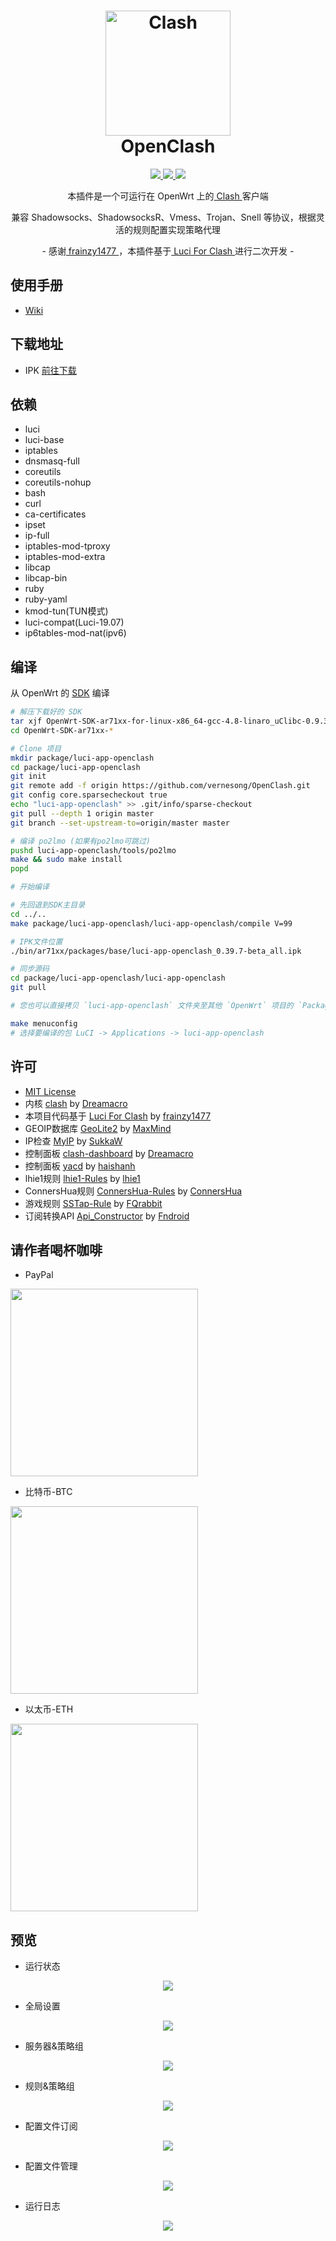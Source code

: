 <h1 align="center">
  <img src="https://github.com/Dreamacro/clash/raw/master/docs/logo.png" alt="Clash" width="200">
  <br>OpenClash<br>

</h1>

  <p align="center">
	<a target="_blank" href="https://github.com/Dreamacro/clash/releases/tag/v1.9.0">
    <img src="https://img.shields.io/badge/Clash-v1.9.0-blue.svg">
  </a>
  <a target="_blank" href="https://github.com/vernesong/OpenClash/tree/v0.44.12-beta">
    <img src="https://img.shields.io/badge/source code-v0.44.12--beta-green.svg">
  </a>
  <a target="_blank" href="https://github.com/vernesong/OpenClash/releases/tag/v0.44.12-beta">
    <img src="https://img.shields.io/badge/New Release-v0.44.12--beta-orange.svg">
  </a>
  </p>
  

<p align="center">
本插件是一个可运行在 OpenWrt 上的<a href="https://github.com/Dreamacro/clash" target="_blank"> Clash </a>客户端
</p>
<p align="center">
兼容 Shadowsocks、ShadowsocksR、Vmess、Trojan、Snell 等协议，根据灵活的规则配置实现策略代理
</p>
<p align="center">
- 感谢<a href="https://github.com/frainzy1477" target="_blank"> frainzy1477 </a>，本插件基于<a href="https://github.com/frainzy1477/luci-app-clash" target="_blank"> Luci For Clash </a>进行二次开发 -
</p>

使用手册
---


* [Wiki](https://github.com/vernesong/OpenClash/wiki)


下载地址
---


* IPK [前往下载](https://github.com/vernesong/OpenClash/releases)


依赖
---

* luci
* luci-base
* iptables
* dnsmasq-full
* coreutils
* coreutils-nohup
* bash
* curl
* ca-certificates
* ipset
* ip-full
* iptables-mod-tproxy
* iptables-mod-extra
* libcap
* libcap-bin
* ruby
* ruby-yaml
* kmod-tun(TUN模式)
* luci-compat(Luci-19.07)
* ip6tables-mod-nat(ipv6)


编译
---


从 OpenWrt 的 [SDK](http://wiki.openwrt.org/doc/howto/obtain.firmware.sdk) 编译
```bash
# 解压下载好的 SDK
tar xjf OpenWrt-SDK-ar71xx-for-linux-x86_64-gcc-4.8-linaro_uClibc-0.9.33.2.tar.bz2
cd OpenWrt-SDK-ar71xx-*

# Clone 项目
mkdir package/luci-app-openclash
cd package/luci-app-openclash
git init
git remote add -f origin https://github.com/vernesong/OpenClash.git
git config core.sparsecheckout true
echo "luci-app-openclash" >> .git/info/sparse-checkout
git pull --depth 1 origin master
git branch --set-upstream-to=origin/master master

# 编译 po2lmo (如果有po2lmo可跳过)
pushd luci-app-openclash/tools/po2lmo
make && sudo make install
popd

# 开始编译

# 先回退到SDK主目录
cd ../..
make package/luci-app-openclash/luci-app-openclash/compile V=99

# IPK文件位置
./bin/ar71xx/packages/base/luci-app-openclash_0.39.7-beta_all.ipk
```

```bash
# 同步源码
cd package/luci-app-openclash/luci-app-openclash
git pull

# 您也可以直接拷贝 `luci-app-openclash` 文件夹至其他 `OpenWrt` 项目的 `Package` 目录下随固件编译

make menuconfig
# 选择要编译的包 LuCI -> Applications -> luci-app-openclash

```


许可
---


* [MIT License](https://github.com/vernesong/OpenClash/blob/master/LICENSE)
* 内核 [clash](https://github.com/Dreamacro/clash) by [Dreamacro](https://github.com/Dreamacro)
* 本项目代码基于 [Luci For Clash](https://github.com/frainzy1477/luci-app-clash) by [frainzy1477](https://github.com/frainzy1477)
* GEOIP数据库 [GeoLite2](https://dev.maxmind.com/geoip/geoip2/geolite2/) by [MaxMind](https://www.maxmind.com)
* IP检查 [MyIP](https://github.com/SukkaW/MyIP) by [SukkaW](https://github.com/SukkaW)
* 控制面板 [clash-dashboard](https://github.com/Dreamacro/clash-dashboard) by [Dreamacro](https://github.com/Dreamacro)
* 控制面板 [yacd](https://github.com/haishanh/yacd) by [haishanh](https://github.com/haishanh)
* lhie1规则 [lhie1-Rules](https://github.com/lhie1/Rules) by [lhie1](https://github.com/lhie1)
* ConnersHua规则 [ConnersHua-Rules](https://github.com/ConnersHua/Profiles/tree/master) by [ConnersHua](https://github.com/ConnersHua)
* 游戏规则 [SSTap-Rule](https://github.com/FQrabbit/SSTap-Rule) by [FQrabbit](https://github.com/FQrabbit)
* 订阅转换API [Api_Constructor](https://fndroid.github.io/api_constructor/) by [Fndroid](https://github.com/Fndroid)


请作者喝杯咖啡
---

* PayPal
<p align="left">
    <a href="https://ko-fi.com/vernesong"><img width="300" src="https://www.ko-fi.com/img/githubbutton_sm.svg"> </a>
</p>

* 比特币-BTC
<p align="left">
    <img width="300" src="https://github.com/vernesong/OpenClash/raw/master/img/BTC-Wallet.png">
</p>

* 以太币-ETH
<p align="left">
    <img width="300" src="https://github.com/vernesong/OpenClash/raw/master/img/ETH-Wallet.png">
</p>


预览
---


* 运行状态
<p align="center">
    <img src="https://github.com/vernesong/OpenClash/raw/master/img/state.png">
</p>

* 全局设置
<p align="center">
    <img src="https://github.com/vernesong/OpenClash/raw/master/img/settings.png">
</p>

* 服务器&策略组
<p align="center">
    <img src="https://github.com/vernesong/OpenClash/raw/master/img/servers.png">
</p>

* 规则&策略组
<p align="center">
    <img src="https://github.com/vernesong/OpenClash/raw/master/img/game-settings.png">
</p>

* 配置文件订阅
<p align="center">
    <img src="https://github.com/vernesong/OpenClash/raw/master/img/config-subscribe.png">
</p>

* 配置文件管理
<p align="center">
    <img src="https://github.com/vernesong/OpenClash/raw/master/img/config.png">
</p>

* 运行日志
<p align="center">
    <img src="https://github.com/vernesong/OpenClash/raw/master/img/log.png">
</p>

